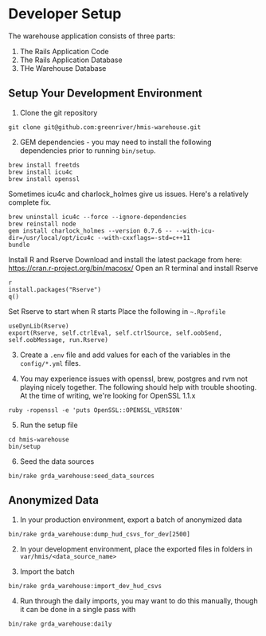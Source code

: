 # Developer Setup
The warehouse application consists of three parts:
1. The Rails Application Code
2. The Rails Application Database
3. THe Warehouse Database

## Setup Your Development Environment

1. Clone the git repository
```
git clone git@github.com:greenriver/hmis-warehouse.git
```
2. GEM dependencies - you may need to install the following dependencies prior to running `bin/setup`.
```shell
brew install freetds
brew install icu4c
brew install openssl
```
Sometimes icu4c and charlock_holmes give us issues.  Here's a relatively complete fix.
```shell
brew uninstall icu4c --force --ignore-dependencies
brew reinstall node
gem install charlock_holmes --version 0.7.6 -- --with-icu-dir=/usr/local/opt/icu4c --with-cxxflags=-std=c++11
bundle
```
Install R and Rserve
Download and install the latest package from here:
https://cran.r-project.org/bin/macosx/
Open an R terminal and install Rserve
```shell
r
install.packages("Rserve")
q()
```
Set Rserve to start when R starts
Place the following in `~.Rprofile`
```shell
useDynLib(Rserve)
export(Rserve, self.ctrlEval, self.ctrlSource, self.oobSend, self.oobMessage, run.Rserve)
```

3. Create a `.env` file and add values for each of the variables in the `config/*.yml` files.

4. You may experience issues with openssl, brew, postgres and rvm not playing nicely together.  The following should help with trouble shooting.  At the time of writing, we're looking for OpenSSL 1.1.x
```shell
ruby -ropenssl -e 'puts OpenSSL::OPENSSL_VERSION'
```

5. Run the setup file
```
cd hmis-warehouse
bin/setup
```

6. Seed the data sources
```shell
bin/rake grda_warehouse:seed_data_sources
```

## Anonymized Data
1. In your production environment, export a batch of anonymized data
```
bin/rake grda_warehouse:dump_hud_csvs_for_dev[2500]
```

2. In your development environment, place the exported files in folders in `var/hmis/<data_source_name>`

3. Import the batch
```
bin/rake grda_warehouse:import_dev_hud_csvs
```

4. Run through the daily imports, you may want to do this manually, though it can be done in a single pass with
```
bin/rake grda_warehouse:daily
```
